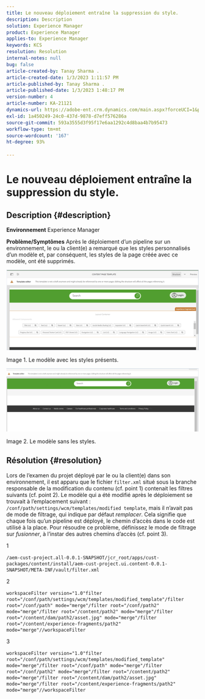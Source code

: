 ```yaml
---
title: Le nouveau déploiement entraîne la suppression du style.
description: Description
solution: Experience Manager
product: Experience Manager
applies-to: Experience Manager
keywords: KCS
resolution: Resolution
internal-notes: null
bug: false
article-created-by: Tanay Sharma .
article-created-date: 1/3/2023 1:11:57 PM
article-published-by: Tanay Sharma .
article-published-date: 1/3/2023 1:48:17 PM
version-number: 4
article-number: KA-21121
dynamics-url: https://adobe-ent.crm.dynamics.com/main.aspx?forceUCI=1&pagetype=entityrecord&etn=knowledgearticle&id=e75d5a2c-688b-ed11-81ac-6045bd006a22
exl-id: 1a450249-24c0-437d-9878-d7eff576286a
source-git-commit: 593a3555d3f95f17e6aa1292c4d8baa4b7b95473
workflow-type: tm+mt
source-wordcount: '167'
ht-degree: 93%

---
```


# Le nouveau déploiement entraîne la suppression du style.

## Description {#description}

<b>Environnement</b>
Experience Manager


<b>Problème/Symptômes</b>
Après le déploiement d’un pipeline sur un environnement, le ou la client(e) a remarqué que les styles personnalisés d’un modèle et, par conséquent, les styles de la page créée avec ce modèle, ont été supprimés.



![](assets/___ec5d5a2c-688b-ed11-81ac-6045bd006a22___.png)

Image 1. Le modèle avec les styles présents.



![](assets/___f05d5a2c-688b-ed11-81ac-6045bd006a22___.png)

Image 2. Le modèle sans les styles.


## Résolution {#resolution}


Lors de l’examen du projet déployé par le ou la client(e) dans son environnement, il est apparu que le fichier `filter.xml` situé sous la branche responsable de la modification du contenu (cf. point 1) contenait les filtres suivants (cf. point 2).
Le modèle qui a été modifié après le déploiement se trouvait à l’emplacement suivant : `/conf/path/settings/wcm/templates/modified template`, mais il n’avait pas de mode de filtrage, qui indique par défaut *remplacer*.
Cela signifie que chaque fois qu’un pipeline est déployé, le chemin d’accès dans le code est utilisé à la place.
Pour résoudre ce problème, définissez le mode de filtrage sur *fusionner*, à l’instar des autres chemins d’accès (cf. point 3).

1


```
/aem-cust-project.all-0.0.1-SNAPSHOT/jcr_root/apps/cust-packages/content/install/aem-cust-project.ui.content-0.0.1-SNAPSHOT/META-INF/vault/filter.xml
```



2

```
workspaceFilter version="1.0"filter root="/conf/path/settings/wcm/templates/modified_template"/filter root="/conf/path" mode="merge"/filter root="/conf/path2" mode="merge"/filter root="/content/path2" mode="merge"/filter root="/content/dam/path2/asset.jpg" mode="merge"/filter root="/content/experience-fragments/path2" mode="merge"//workspaceFilter
```




3


```
workspaceFilter version="1.0"filter root="/conf/path/settings/wcm/templates/modified_template" mode="merge"/filter root="/conf/path" mode="merge"/filter root="/conf/path2" mode="merge"/filter root="/content/path2" mode="merge"/filter root="/content/dam/path2/asset.jpg" mode="merge"/filter root="/content/experience-fragments/path2" mode="merge"//workspaceFilter
```
